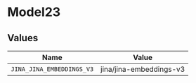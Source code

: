 # Model23


## Values

| Name                      | Value                     |
| ------------------------- | ------------------------- |
| `JINA_JINA_EMBEDDINGS_V3` | jina/jina-embeddings-v3   |